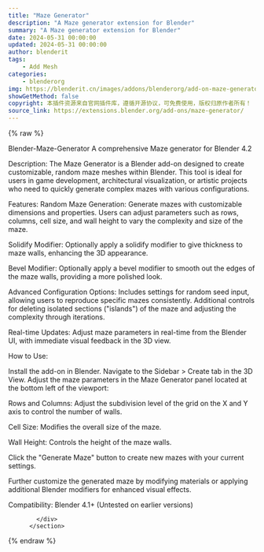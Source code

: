 ```yaml
---
title: "Maze Generator"
description: "A Maze generator extension for Blender"
summary: "A Maze generator extension for Blender"
date: 2024-05-31 00:00:00
updated: 2024-05-31 00:00:00
author: blenderit
tags: 
    - Add Mesh
categories:
    - blenderorg
img: https://blenderit.cn/images/addons/blenderorg/add-on-maze-generator-v0.2.2.png
showGetMethod: false
copyright: 本插件资源来自官网插件库，遵循开源协议，可免费使用，版权归原作者所有！
source_link: https://extensions.blender.org/add-ons/maze-generator/
---
```


{% raw %}
<section id="about" class="mt-3">
            <div class="box style-rich-text">
              <p>Blender-Maze-Generator
A comprehensive Maze generator for Blender 4.2</p>
<p>Description: 
The Maze Generator is a Blender add-on designed to create customizable, random maze meshes within Blender. This tool is ideal for users in game development, architectural visualization, or artistic projects who need to quickly generate complex mazes with various configurations.</p>
<p>Features: 
Random Maze Generation: Generate mazes with customizable dimensions and properties. Users can adjust parameters such as rows, columns, cell size, and wall height to vary the complexity and size of the maze.</p>
<p>Solidify Modifier: 
Optionally apply a solidify modifier to give thickness to maze walls, enhancing the 3D appearance.</p>
<p>Bevel Modifier: 
Optionally apply a bevel modifier to smooth out the edges of the maze walls, providing a more polished look.</p>
<p>Advanced Configuration Options: 
Includes settings for random seed input, allowing users to reproduce specific mazes consistently. Additional controls for deleting isolated sections ("islands") of the maze and adjusting the complexity through iterations.</p>
<p>Real-time Updates: 
Adjust maze parameters in real-time from the Blender UI, with immediate visual feedback in the 3D view.</p>
<p>How to Use:</p>
<p>Install the add-on in Blender.
Navigate to the Sidebar &gt; Create tab in the 3D View.
Adjust the maze parameters in the Maze Generator panel located at the bottom left of the viewport:</p>
<p>Rows and Columns: 
Adjust the subdivision level of the grid on the X and Y axis to control the number of walls.</p>
<p>Cell Size: 
Modifies the overall size of the maze.</p>
<p>Wall Height: 
Controls the height of the maze walls.</p>
<p>Click the "Generate Maze" button to create new mazes with your current settings.</p>
<p>Further customize the generated maze by modifying materials or applying additional Blender modifiers for enhanced visual effects.</p>
<p>Compatibility: Blender 4.1+ (Untested on earlier versions)</p>

            </div>
          </section>
<div style="display: none">blenderorg</div>
{% endraw %}